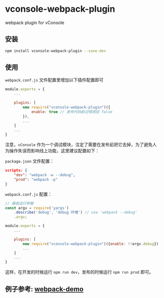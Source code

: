 # vconsole-webpack-plugin
webpack plugin for vConsole

## 安装

```bash
npm install vconsole-webpack-plugin --save-dev
```

## 使用

`webpack.conf.js` 文件配置里增加以下插件配置即可

```js
module.exports = {
    ...

    plugins: [
        new require("vconsole-webpack-plugin")({
        	enable: true // 发布代码前记得改回 false
        }),
        ...
    ]
    ...
}
```

注意，`vConsole` 作为一个调试模块，注定了需要在发布前把它去掉，为了避免人为操作失误而影响线上功能，这里建议配置如下：

`package.json` 文件配置：

```json
scripts: {
	"dev": "webpack -w --debug",
	"prod": "webpack -p"
}
```

`webpack.conf.js` 配置：

```js
// 接收运行参数
const argv = require('yargs')
	.describe('debug', 'debug 环境') // use 'webpack --debug'
	.argv;

module.exports = {
    ...

    plugins: [
        new require("vconsole-webpack-plugin")({enable: !!argv.debug}),
        ...
    ]
    ...
}
```

这样，在开发的时候运行 `npm run dev`，发布的时候运行 `npm run prod` 即可。

## 例子参考: [webpack-demo](https://github.com/diamont1001/webpack-demo/tree/master/example1)
